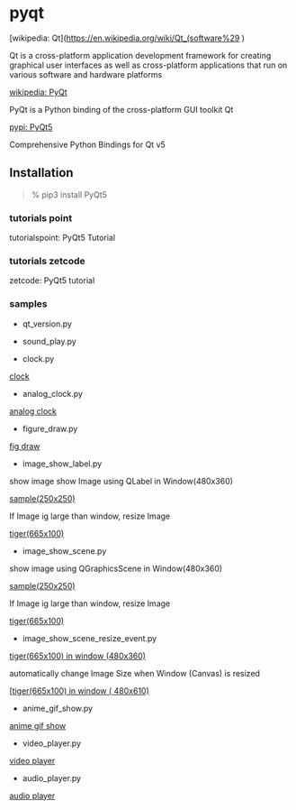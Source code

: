 pyqt
===============

[wikipedia: Qt](https://en.wikipedia.org/wiki/Qt_(software%29 )

Qt  is a cross-platform application development framework for creating graphical user interfaces 
as well as cross-platform applications that run on various software and hardware platforms

[wikipedia: PyQt](https://en.wikipedia.org/wiki/PyQt)

PyQt is a Python binding of the cross-platform GUI toolkit Qt

[pypi: PyQt5](https://pypi.org/project/PyQt5/)

Comprehensive Python Bindings for Qt v5

## Installation

> % pip3 install PyQt5

### tutorials point

tutorialspoint: PyQt5 Tutorial  

### tutorials  zetcode

zetcode: PyQt5 tutorial  

### samples

- qt_version.py  

- sound_play.py  

- clock.py

 [clock](https://github.com//ohwada/MAC_cpp_Samples/tree/master/MAC_Python_Samples/screenshots/qt_clock.png)

- analog_clock.py  

 [analog clock](https://github.com//ohwada/MAC_cpp_Samples/tree/master/MAC_Python_Samples/screenshots/qt_analog_clock.png)

- figure_draw.py

 [fig draw](https://github.com//ohwada/MAC_cpp_Samples/tree/master/MAC_Python_Samples/result/qt_figure_draw.png)

- image_show_label.py  

show image show Image using QLabel in Window(480x360)

 [sample(250x250)](https://github.com//ohwada/MAC_cpp_Samples/tree/master/MAC_Python_Samples/screenshots/qt_image_show_label_sample.png)  

If Image ig large than window, resize Image

 [tiger(665x100)](https://github.com//ohwada/MAC_cpp_Samples/tree/master/MAC_Python_Samples/screenshots/qt_image_show_label_tiger.png)  

- image_show_scene.py  

show image  using QGraphicsScene in Window(480x360)

 [sample(250x250)](https://github.com//ohwada/MAC_cpp_Samples/tree/master/MAC_Python_Samples/screenshots/qt_image_show_scene_sample.png)  

If Image ig large than window, resize Image

 [tiger(665x100)](https://github.com//ohwada/MAC_cpp_Samples/tree/master/MAC_Python_Samples/screenshots/qt_image_show_scene_tiger.png)  

- image_show_scene_resize_event.py

 [tiger(665x100)  in window (480x360) ](https://github.com//ohwada/MAC_cpp_Samples/tree/master/MAC_Python_Samples/screenshots/qt_image_show_scene_resize_event_tiger_360.png)  

automatically change Image Size when Window  (Canvas) is resized  

 [[tiger(665x100)  in window ( 480x610) ](https://github.com//ohwada/MAC_cpp_Samples/tree/master/MAC_Python_Samples/screenshots/qt_image_show_scene_resize_event_tiger_610.png)  

- anime_gif_show.py  

 [anime gif show](https://github.com//ohwada/MAC_cpp_Samples/tree/master/MAC_Python_Samples/screenshots/qt_anime_gif_show.png)  

- video_player.py  

 [video player](https://github.com//ohwada/MAC_cpp_Samples/tree/master/MAC_Python_Samples/screenshots/qt_video_player.png)  

- audio_player.py  

 [audio player](https://github.com//ohwada/MAC_cpp_Samples/tree/master/MAC_Python_Samples/screenshots/qt_audio_player.png)  


